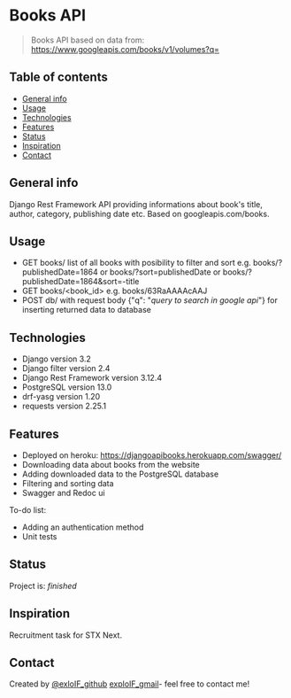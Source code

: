 # Books API
> Books API based on data from: https://www.googleapis.com/books/v1/volumes?q=

## Table of contents
* [General info](#general-info)
* [Usage](#usage)
* [Technologies](#technologies)
* [Features](#features)
* [Status](#status)
* [Inspiration](#inspiration)
* [Contact](#contact)

## General info
Django Rest Framework API providing informations about book's title, author, category, publishing date etc. Based on googleapis.com/books. 

## Usage
- GET books/ list of all books with posibility to filter and sort e.g. books/?publishedDate=1864 or books/?sort=publishedDate 
  or books/?publishedDate=1864&sort=-title
- GET books/<book_id> e.g. books/63RaAAAAcAAJ
- POST db/ with request body {"q": "_query to search in google api_"} for inserting returned data to database

## Technologies
* Django version 3.2
* Django filter version 2.4
* Django Rest Framework version 3.12.4
* PostgreSQL version 13.0
* drf-yasg version 1.20
* requests version 2.25.1

## Features
* Deployed on heroku: https://djangoapibooks.herokuapp.com/swagger/
* Downloading data about books from the website
* Adding downloaded data to the PostgreSQL database
* Filtering and sorting data
* Swagger and Redoc ui

To-do list:
* Adding an authentication method
* Unit tests

## Status
Project is: _finished_

## Inspiration
Recruitment task for STX Next.

## Contact
Created by [@exloIF_github](https://github.com/exploIF)
[exploIF_gmail](exploIF@gmail.com)- feel free to contact me!
